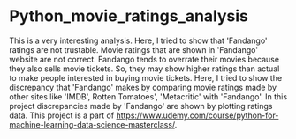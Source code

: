 # Python_movie_ratings_analysis
This is a very interesting analysis. Here, I tried to show that 'Fandango' ratings are not trustable. Movie ratings that are shown in 'Fandango' website are not correct. Fandango tends to overrate their movies because they also sells movie tickets. So, they may show higher ratings than actual to make people interested in buying movie tickets. Here, I tried to show the discrepancy that 'Fandango' makes by comparing movie ratings  made by other sites like 'IMDB', Rotten Tomatoes', 'Metacritic' with 'Fandango'. In this project discrepancies made by 'Fandango' are shown by plotting ratings data. This project is a part of https://www.udemy.com/course/python-for-machine-learning-data-science-masterclass/.
